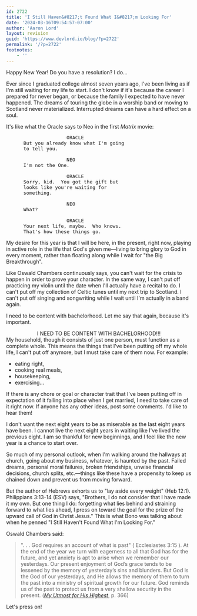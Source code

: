 ```yaml
---
id: 2722
title: 'I Still Haven&#8217;t Found What I&#8217;m Looking For'
date: '2024-03-16T09:54:57-07:00'
author: 'Aaron Lord'
layout: revision
guid: 'https://www.devlord.io/blog/?p=2722'
permalink: '/?p=2722'
footnotes:
    - ''
---
```


Happy New Year! Do you have a resolution? I do...

Ever since I graduated college almost seven years ago, I've been living as if I'm still waiting for my life to start. I don't know if it's because the career I prepared for never began, or because the family I expected to have never happened. The dreams of touring the globe in a worship band or moving to Scotland never materialized. Interrupted dreams can have a hard effect on a soul.

It's like what the Oracle says to Neo in the first <i>Matrix</i> movie:
<pre style="font-size: medium;">                     ORACLE
      But you already know what I'm going
      to tell you.

                     NEO
      I'm not the One.

                     ORACLE
      Sorry, kid.  You got the gift but
      looks like you're waiting for
      something.

                     NEO
      What?

                     ORACLE
      Your next life, maybe.  Who knows.
      That's how these things go.</pre>
My desire for this year is that I will be here, in the present, right now, playing in active role in the life that God's given me—living to bring glory to God in every moment, rather than floating along while I wait for "the Big Breakthrough".

Like Oswald Chambers continuously says, you can't wait for the crisis to happen in order to prove your character. In the same way, I can't put off practicing my violin until the date when I'll actually have a recital to do. I can't put off my collection of Celtic tunes until my next trip to Scotland. I can't put off singing and songwriting while I wait until I'm actually in a band again.

I need to be content with bachelorhood. Let me say that again, because it's important.
<div style="text-align: center;">I NEED TO BE CONTENT WITH BACHELORHOOD!!!</div>
My household, though it consists of just one person, must function as a complete whole. This means the things that I've been putting off my whole life, I can't put off anymore, but I must take care of them now. For example:
<ul>
 	<li>eating right,</li>
 	<li>cooking real meals,</li>
 	<li>housekeeping,</li>
 	<li>exercising...</li>
</ul>
If there is any chore or goal or character trait that I've been putting off in expectation of it falling into place when I get married, I need to take care of it right now. If anyone has any other ideas, post some comments. I'd like to hear them!

I don't want the next eight years to be as miserable as the last eight years have been. I cannot live the next eight years in waiting like I've lived the previous eight. I am so thankful for new beginnings, and I feel like the new year is a chance to start over.

So much of my personal outlook, when I'm walking around the hallways at church, going about my business, whatever, is haunted by the past. Failed dreams, personal moral failures, broken friendships, unwise financial decisions, church splits, etc.—things like these have a propensity to keep us chained down and prevent us from moving forward.

But the author of Hebrews exhorts us to "lay aside every weight" (Heb 12:1). Philippians 3:13-14 (ESV) says, "Brothers, I do not consider that I have made it my own. But one thing I do: forgetting what lies behind and straining forward to what lies ahead, I press on toward the goal for the prize of the upward call of God in Christ Jesus." This is what Bono was talking about when he penned "I Still Haven't Found What I'm Looking For."

Oswald Chambers said:
<blockquote>". . . God requires an account of what is past" ( Ecclesiastes 3:15 ). At the end of the year we turn with eagerness to all that God has for the future, and yet anxiety is apt to arise when we remember our yesterdays. Our present enjoyment of God’s grace tends to be lessened by the memory of yesterday’s sins and blunders. But God is the God of our yesterdays, and He allows the memory of them to turn the past into a ministry of spiritual growth for our future. God reminds us of the past to protect us from a very shallow security in the present. (<a href="http://www.gospelcom.net/rbc/utmost/12/31/" target="_blank" rel="noopener"><i>My Utmost for His Highest</i></a>, p. 366)</blockquote>
Let's press on!
<div class="blogger-post-footer"><img src="https://blogger.googleusercontent.com/tracker/2602771351651662379-9179894617320070886?l=mustfollow.blogspot.com" alt="" width="1" height="1" /></div>